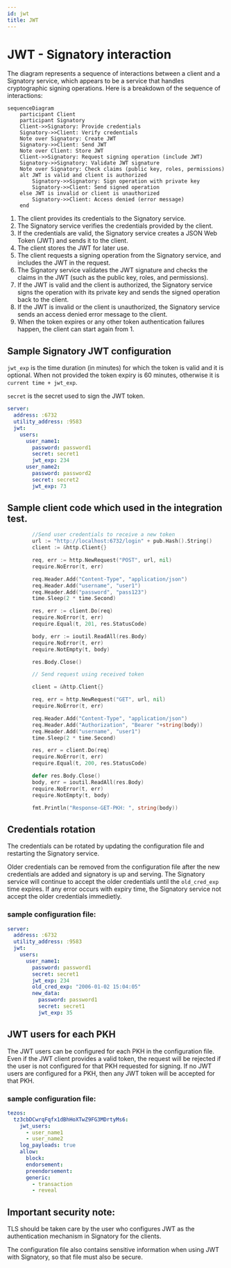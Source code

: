 ```yaml
---
id: jwt
title: JWT
---
```


# JWT - Signatory interaction

The diagram represents a sequence of interactions between a client and a Signatory service, which appears to be a service that handles cryptographic signing operations. Here is a breakdown of the sequence of interactions:

```mermaid
sequenceDiagram
    participant Client
    participant Signatory
    Client->>Signatory: Provide credentials
    Signatory->>Client: Verify credentials
    Note over Signatory: Create JWT
    Signatory->>Client: Send JWT
    Note over Client: Store JWT
    Client->>Signatory: Request signing operation (include JWT)
    Signatory->>Signatory: Validate JWT signature
    Note over Signatory: Check claims (public key, roles, permissions)
    alt JWT is valid and client is authorized
        Signatory->>Signatory: Sign operation with private key
        Signatory->>Client: Send signed operation
    else JWT is invalid or client is unauthorized
        Signatory->>Client: Access denied (error message)
    end
```

1. The client provides its credentials to the Signatory service.
2. The Signatory service verifies the credentials provided by the client.
3. If the credentials are valid, the Signatory service creates a JSON Web Token (JWT) and sends it to the client.
4. The client stores the JWT for later use.
5. The client requests a signing operation from the Signatory service, and includes the JWT in the request.
6. The Signatory service validates the JWT signature and checks the claims in the JWT (such as the public key, roles, and permissions).
7. If the JWT is valid and the client is authorized, the Signatory service signs the operation with its private key and sends the signed operation back to the client.
8. If the JWT is invalid or the client is unauthorized, the Signatory service sends an access denied error message to the client.
9. When the token expires or any other token authentication failures happen, the client can start again from 1. 

## Sample Signatory JWT configuration

`jwt_exp` is the time duration (in minutes) for which the token is valid and it is optional. When not provided the token expiry is 60 minutes, otherwise it is `current time + jwt_exp`.   

`secret` is the secret used to sign the JWT token.

```yaml
server:
  address: :6732
  utility_address: :9583
  jwt:
    users:
      user_name1:
        password: password1
        secret: secret1
        jwt_exp: 234
      user_name2:
        password: password2
        secret: secret2
        jwt_exp: 73
```

## Sample client code which used in the integration test.

```go
        //Send user credentials to receive a new token
        url := "http://localhost:6732/login" + pub.Hash().String()
		client := &http.Client{}

		req, err := http.NewRequest("POST", url, nil)
		require.NoError(t, err)

		req.Header.Add("Content-Type", "application/json")
		req.Header.Add("username", "user1")
		req.Header.Add("password", "pass123")
		time.Sleep(2 * time.Second)

		res, err := client.Do(req)
		require.NoError(t, err)
		require.Equal(t, 201, res.StatusCode)

		body, err := ioutil.ReadAll(res.Body)
		require.NoError(t, err)
		require.NotEmpty(t, body)

		res.Body.Close()

		// Send request using received token

		client = &http.Client{}

		req, err = http.NewRequest("GET", url, nil)
		require.NoError(t, err)

		req.Header.Add("Content-Type", "application/json")
		req.Header.Add("Authorization", "Bearer "+string(body))
		req.Header.Add("username", "user1")
		time.Sleep(2 * time.Second)

		res, err = client.Do(req)
		require.NoError(t, err)
		require.Equal(t, 200, res.StatusCode)

		defer res.Body.Close()
		body, err = ioutil.ReadAll(res.Body)
		require.NoError(t, err)
		require.NotEmpty(t, body)

		fmt.Println("Response-GET-PKH: ", string(body))
```

## Credentials rotation

The credentials can be rotated by updating the configuration file and restarting the Signatory service.

Older credentials can be removed from the configuration file after the new credentials are added and signatory is up and serving. The Signatory service will continue to accept the older credentials until the `old_cred_exp` time expires. If any error occurs with expiry time, the Signatory service not accept the older credentials immedietly.

### sample configuration file:

```yaml
server:
  address: :6732
  utility_address: :9583
  jwt:
    users:
      user_name1:
        password: password1
        secret: secret1
        jwt_exp: 234
        old_cred_exp: "2006-01-02 15:04:05"
        new_data:
          password: password1
          secret: secret1
          jwt_exp: 35
```

## JWT users for each PKH

The JWT users can be configured for each PKH in the configuration file. Even if the JWT client provides a valid token, the request will be rejected if the user is not configured for that PKH requested for signing.
If no JWT users are configured for a PKH, then any JWT token will be accepted for that PKH.

### sample configuration file:

```yaml
tezos:
  tz3cbDCwrqFqfx1dBhHoXTwZ9FG3MDrtyMs6:
    jwt_users:
      - user_name1
      - user_name2
    log_payloads: true
    allow:
      block:
      endorsement:
      preendorsement:
      generic:
        - transaction
        - reveal
```

## Important security note:

TLS should be taken care by the user who configures JWT as the authentication mechanism in Signatory for the clients.

The configuration file also contains sensitive information when using JWT with Signatory, so that file must also be secure.